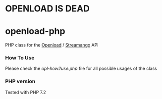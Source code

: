 # OPENLOAD IS DEAD

# openload-php
PHP class for the [Openload](https://openload.co/api) / [Streamango](https://streamango.com/api) API

### How To Use
Please check the _opl-how2use.php_ file for all possible usages of the class

### PHP version
Tested with PHP 7.2
